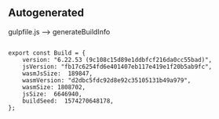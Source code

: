 



Autogenerated
-------------








gulpfile.js --> generateBuildInfo


  

```

export const Build = {
    version: "6.22.53 (9c108c15d89e1ddbfcf216da0cc55bad)",
    jsVersion: "fb17c6254fd6e401407eb117e419e1f20b5ab9fc",
    wasmJsSize:  189847,
    wasmVersion: "d2dbc5fdc92d8e92c35105131b49a979",
    wasmSize: 1808702,
    jsSize:  6646940,
    buildSeed:  1574270648178,
};


```




